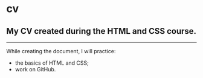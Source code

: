 # cv

## My CV created during the **HTML and CSS course.**

---

While creating the document, I will practice:

- the basics of HTML and CSS;
- work on GitHub.
